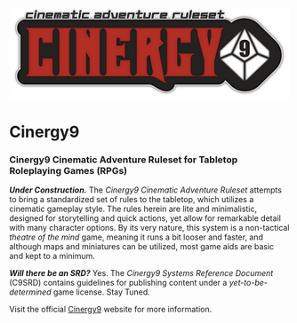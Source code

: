 ![Rune9 Logo](./Cinergy9.Logo.png)

# Cinergy9

### Cinergy9 Cinematic Adventure Ruleset for Tabletop Roleplaying Games (RPGs)

***Under Construction.*** The *Cinergy9 Cinematic Adventure Ruleset* attempts to bring a standardized set of rules to the tabletop, which utilizes a cinematic gameplay style. The rules herein are lite and minimalistic, designed for storytelling and quick actions, yet allow for remarkable detail with many character options. By its very nature, this system is a non-tactical *theatre of the mind* game, meaning it runs a bit looser and faster, and although maps and miniatures can be utilized, most game aids are basic and kept to a minimum.

***Will there be an SRD?*** Yes. The *Cinergy9 Systems Reference Document* (C9SRD) contains guidelines for publishing content under a *yet-to-be-determined* game license. Stay Tuned.

Visit the official [Cinergy9](https://cinergy9.games) website for more information.

